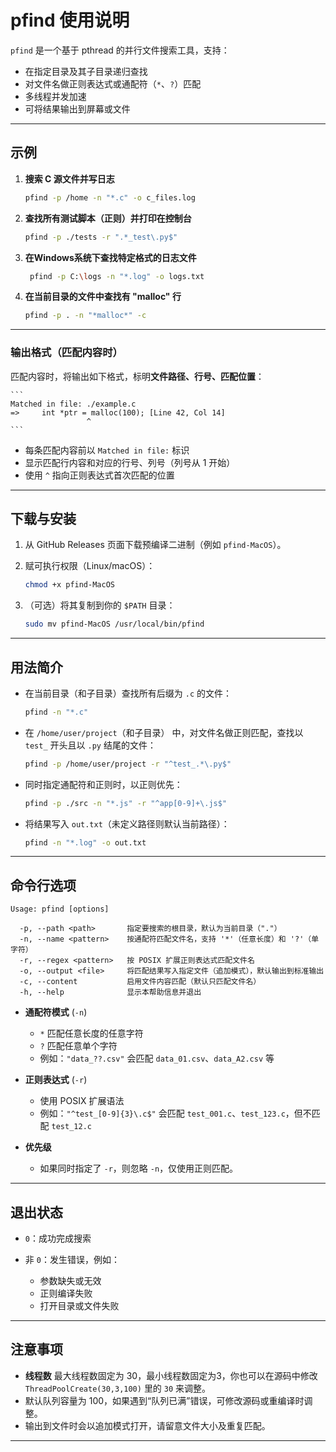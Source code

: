 # pfind 使用说明

`pfind` 是一个基于 pthread 的并行文件搜索工具，支持：  
- 在指定目录及其子目录递归查找  
- 对文件名做正则表达式或通配符（`*`、`?`）匹配  
- 多线程并发加速  
- 可将结果输出到屏幕或文件  

---

## 示例

1. **搜索 C 源文件并写日志**

   ```bash
   pfind -p /home -n "*.c" -o c_files.log
   ```

2. **查找所有测试脚本（正则）并打印在控制台**

   ```bash
   pfind -p ./tests -r ".*_test\.py$"
   ```
   
3. **在Windows系统下查找特定格式的日志文件**

   ```bash
    pfind -p C:\logs -n "*.log" -o logs.txt
    ```
4. **在当前目录的文件中查找有 "malloc" 行**

    ```bash
    pfind -p . -n "*malloc*" -c
    ```

---

### 输出格式（匹配内容时）

匹配内容时，将输出如下格式，标明**文件路径、行号、匹配位置**：

    ```
    Matched in file: ./example.c  
    =>     int *ptr = malloc(100); [Line 42, Col 14]  
                     ^
    ```

* 每条匹配内容前以 `Matched in file:` 标识
* 显示匹配行内容和对应的行号、列号（列号从 1 开始）
* 使用 `^` 指向正则表达式首次匹配的位置

---

## 下载与安装

1. 从 GitHub Releases 页面下载预编译二进制（例如 `pfind-MacOS`）。  
2. 赋可执行权限（Linux/macOS）：

   ```bash
   chmod +x pfind-MacOS
   ```
3. （可选）将其复制到你的 `$PATH` 目录：

   ```bash
   sudo mv pfind-MacOS /usr/local/bin/pfind
   ```

---

## 用法简介

* 在当前目录（和子目录）查找所有后缀为 `.c` 的文件：

  ```bash
  pfind -n "*.c"
  ```
* 在 `/home/user/project`（和子目录） 中，对文件名做正则匹配，查找以 `test_` 开头且以 `.py` 结尾的文件：

  ```bash
  pfind -p /home/user/project -r "^test_.*\.py$"
  ```
* 同时指定通配符和正则时，以正则优先：

  ```bash
  pfind -p ./src -n "*.js" -r "^app[0-9]+\.js$"
  ```
* 将结果写入 `out.txt`（未定义路径则默认当前路径）：

  ```bash
  pfind -n "*.log" -o out.txt
  ```

---

## 命令行选项

```text
Usage: pfind [options]

  -p, --path <path>       指定要搜索的根目录，默认为当前目录（"."）
  -n, --name <pattern>    按通配符匹配文件名，支持 '*'（任意长度）和 '?'（单字符）
  -r, --regex <pattern>   按 POSIX 扩展正则表达式匹配文件名
  -o, --output <file>     将匹配结果写入指定文件（追加模式），默认输出到标准输出
  -c, --content           启用文件内容匹配（默认只匹配文件名）
  -h, --help              显示本帮助信息并退出
```

* **通配符模式** (`-n`)

    * `*` 匹配任意长度的任意字符
    * `?` 匹配任意单个字符
    * 例如：`"data_??.csv"` 会匹配 `data_01.csv`、`data_A2.csv` 等

* **正则表达式** (`-r`)

    * 使用 POSIX 扩展语法
    * 例如：`"^test_[0-9]{3}\.c$"` 会匹配 `test_001.c`、`test_123.c`，但不匹配 `test_12.c`

* **优先级**

    * 如果同时指定了 `-r`，则忽略 `-n`，仅使用正则匹配。

---

## 退出状态

* `0`：成功完成搜索
* 非 `0`：发生错误，例如：

    * 参数缺失或无效
    * 正则编译失败
    * 打开目录或文件失败

---

## 注意事项

* **线程数** 最大线程数固定为 30，最小线程数固定为3，你也可以在源码中修改 `ThreadPoolCreate(30,3,100)` 里的 `30` 来调整。
* 默认队列容量为 100，如果遇到“队列已满”错误，可修改源码或重编译时调整。
* 输出到文件时会以追加模式打开，请留意文件大小及重复匹配。

---